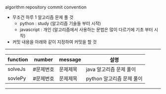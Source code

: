 algorithm repository commit convention

- 무조건 하루 1 알고리즘 문제 풀 것
  - python : study (알고리즘 기술들 부터 시작)
  - javascript : 개인 (알고리즘에서 사용하는 문법은 많이 다르기에 기초 부터 시작)   
- 커밋 내용을 아래와 같이 지정하여 커밋을 할 것
---

|function|number|message| 설명 |
|---------|------|------| ------ |
|solveJs|#문제번호|문제제목| java 알고리즘 문제 풀이 |
|sovlePy|#문제번호|문제제목| python 알고리즘 문제 풀이 |

---

